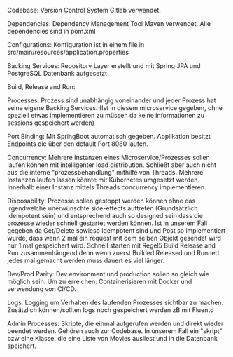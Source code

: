 Codebase: Version Control System Gitlab verwendet.

Dependencies: Dependency Management Tool Maven verwendet. Alle dependencies sind in pom.xml

Configurations: Konfiguration ist in einem file in src/main/resources/application.properties

Backing Services: Repository Layer erstellt und mit Spring JPA und PostgreSQL Datenbank aufgesetzt

Build, Release and Run: 

Processes: Prozess sind unabhängig voneinander und jeder Prozess hat seine eigene Backing Services. (Ist in diesem 
microservice gegeben, ohne speziell etwas implementieren zu müssen da keine informationen zu sessions gespeichert werden)

Port Binding: Mit SpringBoot automatisch gegeben. Applikation besitzt Endpoints die über den default Port 8080 laufen.

Concurrency: Mehrere Instanzen eines Microservice/Prozesses sollen laufen können mit intelligenter load distribution. 
Schließt aber auch nicht aus die interne "prozessbehandlung" mithilfe von Threads.
Mehrere Instanzen laufen lassen könnte mit Kubernetes umgesetzt werden. Innerhalb einer Instanz mittels Threads 
concurrency implementieren.

Disposability: Prozesse sollen gestoppt werden können ohne das irgendwelche unerwünschte side-effects auftreten 
(Grundsätzlich idempotent sein) und entsprechend auch so designed sein dass die prozesse wieder schnell gestartet werden
können. Ist in unserem Fall gegeben da Get/Delete sowieso idempotent sind und Post so implementiert wurde, dass wenn
2 mal ein request mit dem selben Objekt gesendet wird nur 1 mal gespeichert wird.
Schnell starten mit Regel5 Build Release and Run zusammenhängend denn wenn zuerst Builded Released und Runned jedes mal
gemacht werden muss dauert es viel länger.

Dev/Prod Parity: Dev environment und production sollen so gleich wie möglich sein. Um zu erreichen: Containerisieren 
mit Docker und verwendung von CI/CD.

Logs: Logging um Verhalten des laufenden Prozesses sichtbar zu machen. Zusätzlich können/sollten logs noch gespeichert 
werden zB mit Fluentd

Admin Processes: Skripte, die einmal aufgerufen werden und direkt wieder beendet werden. Gehören auch zur Codebase.
In unserem Fall ein "skript" bzw eine Klasse, die eine Liste von Movies ausliest und in die Datenbank speichert.